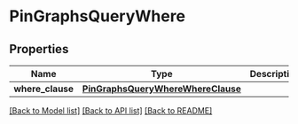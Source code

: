 # PinGraphsQueryWhere

## Properties
Name | Type | Description | Notes
------------ | ------------- | ------------- | -------------
**where_clause** | [**PinGraphsQueryWhereWhereClause**](PinGraphsQueryWhereWhereClause.md) |  | [optional] 

[[Back to Model list]](../README.md#documentation-for-models) [[Back to API list]](../README.md#documentation-for-api-endpoints) [[Back to README]](../README.md)


